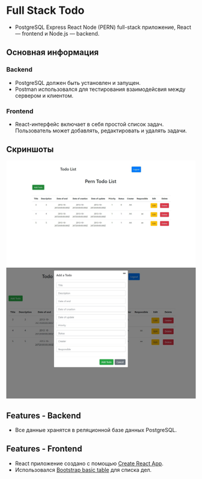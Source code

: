 # Full Stack Todo

* PostgreSQL Express React Node (PERN) full-stack приложение, React — frontend и Node.js — backend.

## Основная информация

### Backend

* PostgreSQL должен быть установлен и запущен.
* Postman использовался для тестирования взаимодейсвия между сервером и клиентом.

### Frontend

* React-интерфейс включает в себя простой список задач. Пользователь может добавлять, редактировать и удалять задачи.

## Скриншоты
![Список задач](https://github.com/EvdokimovAndrey/TodoListWithJWTAuth/blob/master/screen-of-example-1.jpg)
![Добавление новой задачи](https://github.com/EvdokimovAndrey/TodoListWithJWTAuth/blob/master/screen-of-example-2.jpg)

## Features - Backend

* Все данные хранятся в реляционной базе данных PostgreSQL.

## Features - Frontend

* React приложение создано с помощью [Create React App](https://reactjs.org/docs/create-a-new-react-app.html).
* Использовался [Bootstrap basic table](https://www.w3schools.com/bootstrap/bootstrap_tables.asp) для списка дел.
